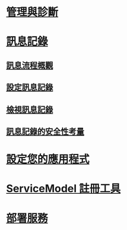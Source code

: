 # [管理與診斷](index.md)
# [訊息記錄](message-logging.md)
## [訊息流程概觀](message-flow-overview.md)
## [設定訊息記錄](configuring-message-logging.md)
## [檢視訊息記錄](viewing-message-logs.md)
## [訊息記錄的安全性考量](security-concerns-for-message-logging.md)
# [設定您的應用程式](configuring-your-application.md)
# [ServiceModel 註冊工具](servicemodel-registration-tool.md)
# [部署服務](deploying-services.md)
